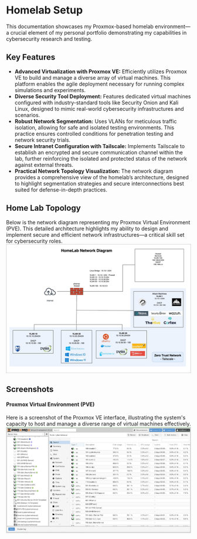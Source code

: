 # Homelab Setup

This documentation showcases my Proxmox-based homelab environment—a crucial element of my personal portfolio demonstrating my capabilities in cybersecurity research and testing.

## Key Features
- **Advanced Virtualization with Proxmox VE:** Efficiently utilizes Proxmox VE to build and manage a diverse array of virtual machines. This platform enables the agile deployment necessary for running complex simulations and experiments.
- **Diverse Security Tool Deployment:** Features dedicated virtual machines configured with industry-standard tools like Security Onion and Kali Linux, designed to mimic real-world cybersecurity infrastructures and scenarios.
- **Robust Network Segmentation:** Uses VLANs for meticulous traffic isolation, allowing for safe and isolated testing environments. This practice ensures controlled conditions for penetration testing and network security trials.
- **Secure Intranet Configuration with Tailscale:** Implements Tailscale to establish an encrypted and secure communication channel within the lab, further reinforcing the isolated and protected status of the network against external threats.
- **Practical Network Topology Visualization:** The network diagram provides a comprehensive view of the homelab’s architecture, designed to highlight segmentation strategies and secure interconnections best suited for defense-in-depth practices.

## Home Lab Topology
Below is the network diagram representing my Proxmox Virtual Environment (PVE). This detailed architecture highlights my ability to design and implement secure and efficient network infrastructures—a critical skill set for cybersecurity roles.
![Home Lab Network Diagram](https://raw.githubusercontent.com/Pharns/Pharns/main/homelab-setup/screenshots/CNN%20Network%20Diagram-Github.jpg)

## Screenshots
#### Proxmox Virtual Environment (PVE)
Here is a screenshot of the Proxmox VE interface, illustrating the system's capacity to host and manage a diverse range of virtual machines effectively.
![Proxmox Environment](https://raw.githubusercontent.com/Pharns/Pharns/main/homelab-setup/screenshots/Proxmox-Environment.png)
